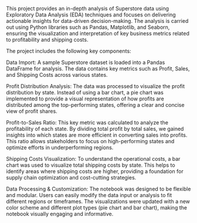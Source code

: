This project provides an in-depth analysis of Superstore data using Exploratory Data Analysis (EDA) techniques and focuses on delivering actionable insights for data-driven decision-making. The analysis is carried out using Python libraries such as Pandas, Matplotlib, and Seaborn, ensuring the visualization and interpretation of key business metrics related to profitability and shipping costs.

The project includes the following key components:

Data Import: A sample Superstore dataset is loaded into a Pandas DataFrame for analysis. The data contains key metrics such as Profit, Sales, and Shipping Costs across various states.

Profit Distribution Analysis: The data was processed to visualize the profit distribution by state. Instead of using a bar chart, a pie chart was implemented to provide a visual representation of how profits are distributed among the top-performing states, offering a clear and concise view of profit shares.

Profit-to-Sales Ratio: This key metric was calculated to analyze the profitability of each state. By dividing total profit by total sales, we gained insights into which states are more efficient in converting sales into profits. This ratio allows stakeholders to focus on high-performing states and optimize efforts in underperforming regions.

Shipping Costs Visualization: To understand the operational costs, a bar chart was used to visualize total shipping costs by state. This helps to identify areas where shipping costs are higher, providing a foundation for supply chain optimization and cost-cutting strategies.

Data Processing & Customization: The notebook was designed to be flexible and modular. Users can easily modify the data input or analysis to fit different regions or timeframes. The visualizations were updated with a new color scheme and different plot types (pie chart and bar chart), making the notebook visually engaging and informative.